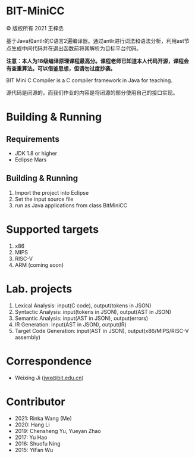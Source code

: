 # BIT-MiniCC

© 版权所有 2021 王梓丞

基于Java和antlr的C语言2遍编译器。通过antlr进行词法和语法分析，利用ast节点生成中间代码并在退出函数前将其解析为目标平台代码。

**注意：本人为18级编译原理课程最高分。课程老师已知道本人代码开源，课程会有查重算法。可以借鉴思想，但请勿过度抄袭。**

BIT Mini C Compiler is a C compiler framework in Java for teaching.

源代码是闭源的，而我们作业的内容是将闭源的部分使用自己的接口实现。

# Building & Running
## Requirements
* JDK 1.8 or higher
* Eclipse Mars

## Building & Running
1. Import the project into Eclipse
2. Set the input source file
3. run as Java applications from class BitMiniCC

# Supported targets
1. x86
2. MIPS
3. RISC-V
4. ARM (coming soon)

# Lab. projects
1. Lexical Analysis: input(C code), output(tokens in JSON)
2. Syntactic Analysis: input(tokens in JSON), output(AST in JSON)
3. Semantic Analysis: input(AST in JSON), output(errors)
4. IR Generation: input(AST in JSON), output(IR)
5. Target Code Generation: input(AST in JSON), output(x86/MIPS/RISC-V assembly)

# Correspondence
* Weixing Ji (jwx@bit.edu.cn) 

# Contributor
* 2021: Rinka Wang (Me)
* 2020: Hang Li
* 2019: Chensheng Yu, Yueyan Zhao
* 2017: Yu Hao
* 2016: Shuofu Ning
* 2015: YiFan Wu
